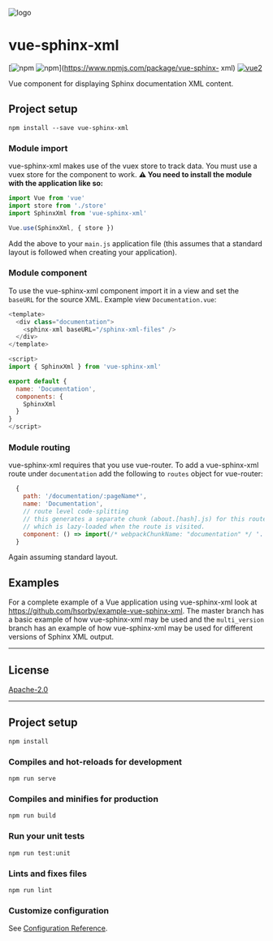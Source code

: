 ![logo](https://github.com/hsorby/vue-sphinx-xml/raw/master/docs/assetts/vue-sphinx-xml-logo.svg)
# vue-sphinx-xml

[![npm](https://img.shields.io/npm/v/vue-sphinx-xml.svg) ![npm](https://img.shields.io/npm/dm/vue-sphinx-xml.svg)](https://www.npmjs.com/package/vue-sphinx-
xml)
[![vue2](https://img.shields.io/badge/vue-2.x-brightgreen.svg)](https://vuejs.org/)

Vue component for displaying Sphinx documentation XML content.

## Project setup
```
npm install --save vue-sphinx-xml
```

### Module import

vue-sphinx-xml makes use of the vuex store to track data.  You must use a vuex store for the component to work.
**⚠️ You need to install the module with the application like so:**
```javascript
import Vue from 'vue'
import store from './store'
import SphinxXml from 'vue-sphinx-xml'

Vue.use(SphinxXml, { store })
```

Add the above to your `main.js` application file (this assumes that a standard layout is followed when creating your application).

### Module component

To use the vue-sphinx-xml component import it in a view and set the `baseURL` for the source XML.
Example view `Documentation.vue`:
```javascript
<template>
  <div class="documentation">
    <sphinx-xml baseURL="/sphinx-xml-files" />
  </div>
</template>

<script>
import { SphinxXml } from 'vue-sphinx-xml'

export default {
  name: 'Documentation',
  components: {
    SphinxXml
  }
}
</script>
```

### Module routing

vue-sphinx-xml requires that you use vue-router.  To add a vue-sphinx-xml route under `documentation` add the following to `routes` object for vue-router:
```javascript
  {
    path: '/documentation/:pageName*',
    name: 'Documentation',
    // route level code-splitting
    // this generates a separate chunk (about.[hash].js) for this route
    // which is lazy-loaded when the route is visited.
    component: () => import(/* webpackChunkName: "documentation" */ '../views/Documentation.vue')
  }
```

Again assuming standard layout.

## Examples

For a complete example of a Vue application using vue-sphinx-xml look at https://github.com/hsorby/example-vue-sphinx-xml.
The master branch has a basic example of how vue-sphinx-xml may be used and the `multi_version` branch has an example of how vue-sphinx-xml may be used for different versions of Sphinx XML output.

---

## License

[Apache-2.0](https://opensource.org/licenses/Apache-2.0)

---

## Project setup
```
npm install
```

### Compiles and hot-reloads for development
```
npm run serve
```

### Compiles and minifies for production
```
npm run build
```

### Run your unit tests
```
npm run test:unit
```

### Lints and fixes files
```
npm run lint
```

### Customize configuration
See [Configuration Reference](https://cli.vuejs.org/config/).

